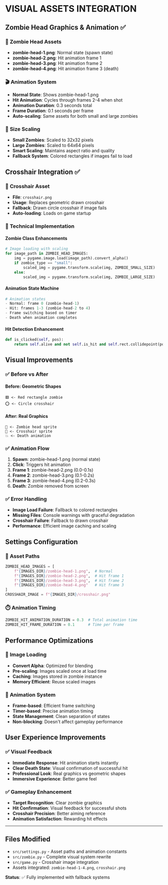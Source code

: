 # VISUAL ASSETS INTEGRATION

## Zombie Head Graphics & Animation ✅

### 🧟 **Zombie Head Assets**
- **zombie-head-1.png**: Normal state (spawn state)
- **zombie-head-2.png**: Hit animation frame 1
- **zombie-head-3.png**: Hit animation frame 2  
- **zombie-head-4.png**: Hit animation frame 3 (death)

### 🎬 **Animation System**
- **Normal State**: Shows zombie-head-1.png
- **Hit Animation**: Cycles through frames 2-4 when shot
- **Animation Duration**: 0.3 seconds total
- **Frame Duration**: 0.1 seconds per frame
- **Auto-scaling**: Same assets for both small and large zombies

### 📐 **Size Scaling**
- **Small Zombies**: Scaled to 32x32 pixels
- **Large Zombies**: Scaled to 64x64 pixels
- **Smart Scaling**: Maintains aspect ratio and quality
- **Fallback System**: Colored rectangles if images fail to load

## Crosshair Integration ✅

### 🎯 **Crosshair Asset**
- **File**: `crosshair.png`
- **Usage**: Replaces geometric drawn crosshair
- **Fallback**: Drawn circle crosshair if image fails
- **Auto-loading**: Loads on game startup

### 🔧 **Technical Implementation**

#### Zombie Class Enhancements
```python
# Image loading with scaling
for image_path in ZOMBIE_HEAD_IMAGES:
    img = pygame.image.load(image_path).convert_alpha()
    if zombie_type == "small":
        scaled_img = pygame.transform.scale(img, ZOMBIE_SMALL_SIZE)
    else:
        scaled_img = pygame.transform.scale(img, ZOMBIE_LARGE_SIZE)
```

#### Animation State Machine
```python
# Animation states
- Normal: frame 0 (zombie-head-1)
- Hit: frames 1-3 (zombie-head-2 to 4)
- Frame switching based on timer
- Death when animation completes
```

#### Hit Detection Enhancement
```python
def is_clicked(self, pos):
    return self.alive and not self.is_hit and self.rect.collidepoint(pos)
```

## Visual Improvements

### ✅ **Before vs After**

#### **Before**: Geometric Shapes
```
🟥 <- Red rectangle zombie
⭕ <- Circle crosshair
```

#### **After**: Real Graphics
```
🧟 <- Zombie head sprite
🎯 <- Crosshair sprite
💥 <- Death animation
```

### ✅ **Animation Flow**
1. **Spawn**: zombie-head-1.png (normal state)
2. **Click**: Triggers hit animation
3. **Frame 1**: zombie-head-2.png (0.0-0.1s)
4. **Frame 2**: zombie-head-3.png (0.1-0.2s)  
5. **Frame 3**: zombie-head-4.png (0.2-0.3s)
6. **Death**: Zombie removed from screen

### ✅ **Error Handling**
- **Image Load Failure**: Fallback to colored rectangles
- **Missing Files**: Console warnings with graceful degradation
- **Crosshair Failure**: Fallback to drawn crosshair
- **Performance**: Efficient image caching and scaling

## Settings Configuration

### 🎨 **Asset Paths**
```python
ZOMBIE_HEAD_IMAGES = [
    f"{IMAGES_DIR}/zombie-head-1.png",  # Normal
    f"{IMAGES_DIR}/zombie-head-2.png",  # Hit frame 1
    f"{IMAGES_DIR}/zombie-head-3.png",  # Hit frame 2
    f"{IMAGES_DIR}/zombie-head-4.png"   # Hit frame 3
]
CROSSHAIR_IMAGE = f"{IMAGES_DIR}/crosshair.png"
```

### ⏱️ **Animation Timing**
```python
ZOMBIE_HIT_ANIMATION_DURATION = 0.3  # Total animation time
ZOMBIE_HIT_FRAME_DURATION = 0.1      # Time per frame
```

## Performance Optimizations

### 🚀 **Image Loading**
- **Convert Alpha**: Optimized for blending
- **Pre-scaling**: Images scaled once at load time
- **Caching**: Images stored in zombie instance
- **Memory Efficient**: Reuse scaled images

### 🎯 **Animation System**
- **Frame-based**: Efficient frame switching
- **Timer-based**: Precise animation timing
- **State Management**: Clean separation of states
- **Non-blocking**: Doesn't affect gameplay performance

## User Experience Improvements

### ✅ **Visual Feedback**
- **Immediate Response**: Hit animation starts instantly
- **Clear Death State**: Visual confirmation of successful hit
- **Professional Look**: Real graphics vs geometric shapes
- **Immersive Experience**: Better game feel

### ✅ **Gameplay Enhancement**
- **Target Recognition**: Clear zombie graphics
- **Hit Confirmation**: Visual feedback for successful shots
- **Crosshair Precision**: Better aiming reference
- **Animation Satisfaction**: Rewarding hit effects

---

## Files Modified
- `src/settings.py` - Asset paths and animation constants
- `src/zombie.py` - Complete visual system rewrite
- `src/game.py` - Crosshair image integration
- Assets integrated: `zombie-head-1-4.png`, `crosshair.png`

**Status**: ✅ Fully implemented with fallback systems
